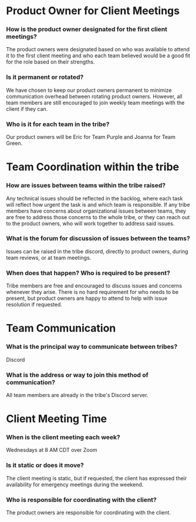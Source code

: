 # Product Owner for Client Meetings

### How is the product owner designated for the first client meetings?
The product owners were designated based on who was available to attend it to the first client meeting and who each team believed would be a good fit for the role based on their strengths. 

### Is it permanent or rotated?
We have chosen to keep our product owners permanent to minimize communication overhead between rotating product owners. However, all team members are still encouraged to join weekly team meetings with the client if they can.

### Who is it for each team in the tribe?
Our product owners will be Eric for Team Purple and Joanna for Team Green.

# Team Coordination within the tribe

### How are issues between teams within the tribe raised?
Any technical issues should be reflected in the backlog, where each task will reflect how urgent the task is and which team is responsible. If any tribe members have concerns about organizational issues between teams, they are free to address those concerns to the whole tribe, or they can reach out to the product owners, who will work together to address said issues.

### What is the forum for discussion of issues between the teams?
Issues can be raised in the tribe discord, directly to product owners, during team reviews, or at team meetings.

### When does that happen?  Who is required to be present?
Tribe members are free and encouraged to discuss issues and concerns whenever they arise. There is no hard requirement for who needs to be present, but product owners are happy to attend to help with issue resolution if requested.

# Team Communication

### What is the principal way to communicate between tribes?
Discord

### What is the address or way to join this method of communication?
All team members are already in the tribe's Discord server.

# Client Meeting Time

### When is the client meeting each week?
Wednesdays at 8 AM CDT over Zoom

### Is it static or does it move?
The client meeting is static, but if requested, the client has expressed their availability for emergency meetings during the weekend. 

### Who is responsible for coordinating with the client?
The product owners are responsible for coordinating with the client.
